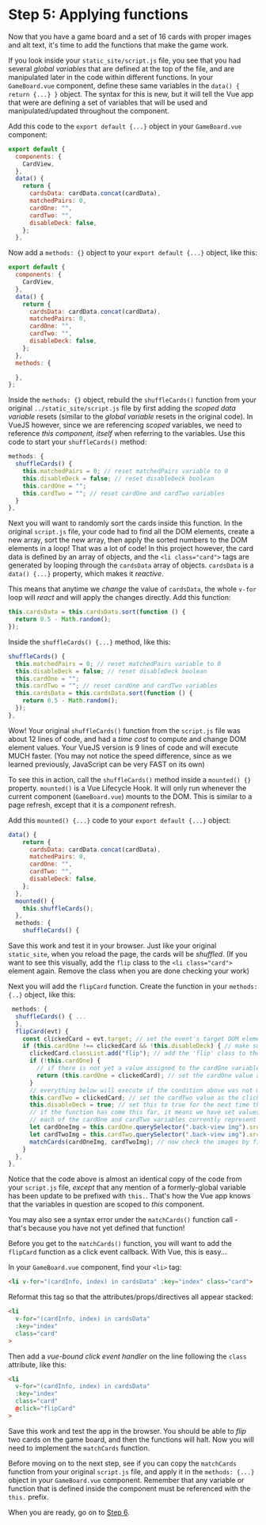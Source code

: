 # Step 5: Applying functions
Now that you have a game board and a set of 16 cards with proper images and alt text, it's time to add the functions that make the game work.

If you look inside your `static_site/script.js` file, you see that you had several _global variables_ that are defined at the top of the file, and are manipulated later in the code within different functions. In your `GameBoard.vue` component, define these same variables in the `data() { return {...} }` object. The syntax for this is new, but it will tell the Vue app that were are defining a set of variables that will be used and manipulated/updated throughout the component.

Add this code to the `export default {...}` object in your `GameBoard.vue` component:
```js
export default {
  components: {
    CardView,
  },
  data() {
    return {
      cardsData: cardData.concat(cardData),
      matchedPairs: 0,
      cardOne: "",
      cardTwo: "",
      disableDeck: false,
    };
  },
```

Now add a `methods: {}` object to your `export default {...}` object, like this:
```js
export default {
  components: {
    CardView,
  },
  data() {
    return {
      cardsData: cardData.concat(cardData),
      matchedPairs: 0,
      cardOne: "",
      cardTwo: "",
      disableDeck: false,
    };
  },
  methods: {

  },
};
```
Inside the `methods: {}` object, rebuild the `shuffleCards()` function from your original `../static_site/script.js` file by first adding the _scoped data variable_ resets (similar to the _global variable_ resets in the original code).
In VueJS however, since we are referencing _scoped_ variables, we need to reference _this component, itself_ when referring to the variables.
Use this code to start your `shuffleCards()` method:
```js
methods: {
  shuffleCards() {
    this.matchedPairs = 0; // reset matchedPairs variable to 0
    this.disableDeck = false; // reset disableDeck boolean
    this.cardOne = "";
    this.cardTwo = ""; // reset cardOne and cardTwo variables
  }
},
```
Next you will want to randomly sort the cards inside this function. In the original `script.js` file, your code had to find all the DOM elements, create a new array, sort the new array, then apply the sorted numbers to the DOM elements in a loop! That was a lot of code! In this project however, the card data is defined by an array of objects, and the `<li class="card">` tags are generated by looping through the `cardsData` array of objects. `cardsData` is a `data() {...}` property, which makes it _reactive_.

This means that anytime we _change_ the value of `cardsData`, the whole `v-for` loop will _react_ and will apply the changes directly.
Add this function:
```js
this.cardsData = this.cardsData.sort(function () {
  return 0.5 - Math.random();
});
```
Inside the `shuffleCards() {...}` method, like this:
```js
shuffleCards() {
  this.matchedPairs = 0; // reset matchedPairs variable to 0
  this.disableDeck = false; // reset disableDeck boolean
  this.cardOne = "";
  this.cardTwo = ""; // reset cardOne and cardTwo variables
  this.cardsData = this.cardsData.sort(function () {
    return 0.5 - Math.random();
  });
},
```
Wow! Your original `shuffleCards()` function from the `script.js` file was about 12 lines of code, and had a _time cost_ to compute and change DOM element values.
Your VueJS version is 9 lines of code and will execute MUCH faster. (You may not notice the speed difference, since as we learned previously, JavaScript can be very FAST on its own)

To see this in action, call the `shuffleCards()` method inside a `mounted() {}` property. `mounted()` is a Vue Lifecycle Hook. It will only run whenever the current component (`GameBoard.vue`) mounts to the DOM. This is similar to a page refresh, except that it is a _component_ refresh.

Add this `mounted() {...}` code to your `export default {...}` object:
```js
data() {
    return {
      cardsData: cardData.concat(cardData),
      matchedPairs: 0,
      cardOne: "",
      cardTwo: "",
      disableDeck: false,
    };
  },
  mounted() {
    this.shuffleCards();
  },
  methods: {
    shuffleCards() {
```
Save this work and test it in your browser. Just like your original `static_site`, when you reload the page, the cards will be _shuffled_. (If you want to see this visually, add the `flip` class to the `<li class="card">` element again. Remove the class when you are done checking your work)

Next you will add the `flipCard` function.
Create the function in your `methods: {..}` object, like this:
```js
 methods: {
  shuffleCards() { ...
  },
  flipCard(evt) {
    const clickedCard = evt.target; // set the event's target DOM element as a variable
    if (this.cardOne !== clickedCard && !this.disableDeck) { // make sure that the current variable cardOne is not the same value as the clickedCard, AND that the deck is NOT disabled
      clickedCard.classList.add("flip"); // add the 'flip' class to the classes currently assigned to the clickedCard
      if (!this.cardOne) {
        // if there is not yet a value assigned to the cardOne variable...
        return (this.cardOne = clickedCard); // set the cardOne value as the clickedCard and end this function.
      }
      // everything below will execute if the condition above was not met (if cardOne already had a value when flipCard() was called)
      this.cardTwo = clickedCard; // set the cardTwo value as the clickedCard
      this.disableDeck = true; // set this to true for the next time this flipCard function is called, when the top level condition is evaluated
      // if the function has come this far, it means we have set values for both cardOne and cardTwo.
      // each of the cardOne and cardTwo variables currently represent a whole HTML element with childNodes
      let cardOneImg = this.cardOne.querySelector(".back-view img").src; // query the elements inside cardOne to get the value of the img src, such as `img-2.png`, and set that as the value of cardOneImg
      let cardTwoImg = this.cardTwo.querySelector(".back-view img").src; // query the elements inside cardOne to get the value of the img src, such as `img-2.png`, and set that as the value of cardTwoImg
      matchCards(cardOneImg, cardTwoImg); // now check the images by filename to see if they are a match!
    }
  },
},
```
Notice that the code above is almost an identical copy of the code from your `script.js` file, *_except_* that any mention of a formerly-global variable has been update to be prefixed with `this.`. That's how the Vue app knows that the variables in question are scoped to _*this*_ component.

You may also see a syntax error under the `matchCards()` function call - that's because you have not yet defined that function!

Before you get to the `matchCards()` function, you will want to add the `flipCard` function as a click event callback. With Vue, this is easy...

In your `GameBoard.vue` component, find your `<li>` tag:
```html
<li v-for="(cardInfo, index) in cardsData" :key="index" class="card">
```
Reformat this tag so that the attributes/props/directives all appear stacked:
```html
<li
  v-for="(cardInfo, index) in cardsData"
  :key="index"
  class="card"
>
```
Then add a _vue-bound click event handler_ on the line following the `class` attribute, like this:
```html
<li
  v-for="(cardInfo, index) in cardsData"
  :key="index"
  class="card"
  @click="flipCard"
>
```
Save this work and test the app in the browser. You should be able to _flip_ two cards on the game board, and then the functions will halt. Now you will need to implement the `matchCards` function.

Before moving on to the next step, see if you can copy the `matchCards` function from your original `script.js` file, and apply it in the `methods: {...}` object in your `GameBoard.vue` component. Remember that any variable or function that is defined inside the component must be referenced with the `this.` prefix.

When you are ready, go on to [Step 6]().

